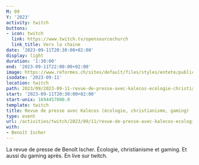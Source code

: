 ```yaml
---
M: 09
Y: '2023'
activity: twitch
buttons:
- icon: twitch
  link: https://www.twitch.tv/opensourcechurch
  link_title: Vers la chaine
date: '2023-09-11T20:30:00+02:00'
display: light
duration: '1:30:00'
end: '2023-09-11T22:00:00+02:00'
image: https://www.reformes.ch/sites/default/files/styles/entete/public/data/images/comm/257/Beno%C3%AEt%20Ischer.jpg
isodate: '2023-09-11'
location: twitch
path: 2023/09/2023-09-11-revue-de-presse-avec-kalecos-ecologie-christianisme-gaming.md
start: '2023-09-11T20:30:00+02:00'
start-unix: 1694457000.0
template: twitch
title: Revue de presse avec Kalecos (écologie, christianisme, gaming)
type: event
url: /activities/twitch/2023/09/11/revue-de-presse-avec-kalecos-ecologie-christianisme-gaming
with:
- Benoît Ischer
---
```

La revue de presse de Benoît Ischer. Écologie, christianisme et gaming. Et aussi du gaming après. En live sur twitch.